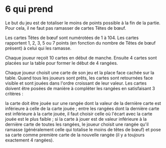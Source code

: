 # 6 qui prend

Le but du jeu est de totaliser le moins de points possible à la fin de la partie. Pour cela, il ne faut pas ramasser de cartes Têtes de bœuf.

Les cartes Têtes de bœuf sont numérotées de 1 à 104. Les cartes rapportent 1, 2, 3, 5 ou 7 points (en fonction du nombre de Têtes de bœuf présent) à celui qui les ramasse.

Chaque joueur reçoit 10 cartes en début de manche. Ensuite 4 cartes sont placées sur la table pour former le début de 4 rangées.

Chaque joueur choisit une carte de son jeu et la place face cachée sur la table. Quand tous les joueurs sont prêts, les cartes sont retournées face visible et sont jouées dans l'ordre croissant de leur valeur. Les cartes doivent être posées de manière à compléter les rangées en satisfaisant 3 critères :

la carte doit être jouée sur une rangée dont la valeur de la dernière carte est inférieure à celle de la carte jouée ;
entre les rangées dont la dernière carte est inférieure à la carte jouée, il faut choisir celle où l'écart avec la carte jouée est le plus faible ;
si la carte à jouer est de valeur inférieure à la dernière carte de toutes les rangées, le joueur choisit une rangée qu'il ramasse (généralement celle qui totalise le moins de têtes de bœuf) et pose sa carte comme première carte de la nouvelle rangée (il y a toujours exactement 4 rangées).

